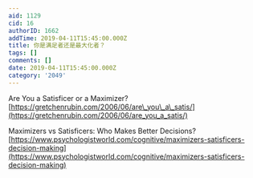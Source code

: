```yaml
---
aid: 1129
cid: 16
authorID: 1662
addTime: 2019-04-11T15:45:00.000Z
title: 你是满足者还是最大化者？
tags: []
comments: []
date: 2019-04-11T15:45:00.000Z
category: '2049'
---
```


Are You a Satisficer or a Maximizer? [https://gretchenrubin.com/2006/06/are\_you\_a\_satis/](https://gretchenrubin.com/2006/06/are_you_a_satis/)

Maximizers vs Satisficers: Who Makes Better Decisions? [https://www.psychologistworld.com/cognitive/maximizers-satisficers-decision-making](https://www.psychologistworld.com/cognitive/maximizers-satisficers-decision-making)
